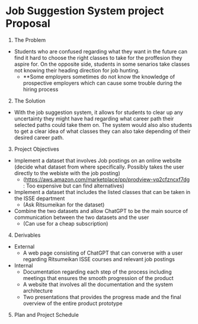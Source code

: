 ---
---

# Job Suggestion System project Proposal

1. The Problem
* Students who are confused regarding what they want in the future can find it hard to choose the right classes to take for the proffesion they aspire for. On the opposite side, students in some senarios take classes not knowing their heading direction for job hunting.
  * **Some employers sometimes do not know the knowledge of prospective employers which can cause some trouble during the hiring process
 
2. The Solution
* With the job suggestion system, it allows for students to clear up any uncertainty they might have had regarding what career path their selected paths could take them on. The system would also also students to get a clear idea of what classes they can also take depending of their desired career path.

3. Project Objectives
* Implement a dataset that involves Job postings on an online website (decide what dataset from where specifically. Possibly takes the user directly to the webiste with the job posting)
  * (https://aws.amazon.com/marketplace/pp/prodview-vq2cfzncxf7dg : Too expensive but can find alternatives) 
* Implement a dataset that includes the listed classes that can be taken in the ISSE department
  * (Ask Ritsumeikan for the dataset) 
* Combine the two datasets and allow ChatGPT to be the main source of communication between the two datasets and the user
  * (Can use for a cheap subscription)
 
4. Derivables
* External
  * A web page consisting of ChatGPT that can converse with a user regarding Ritsumeikan ISSE courses and relevant job postings
* Internal
  * Documentation regarding each step of the process including meetings that ensures the smooth progression of the product
  * A website that involves all the documentation and the system architecture
  * Two presentations that provides the progress made and the final overview of the entire product prototype

5. Plan and Project Schedule
 

